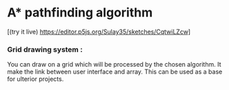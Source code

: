 # A* pathfinding algorithm 

[(try it live) https://editor.p5js.org/Sulay35/sketches/CqtwiLZcw] 

### Grid drawing system : 
You can draw on a grid which will be processed by the chosen algorithm. It make the link between user interface and array. This can be used as a base for ulterior projects.
